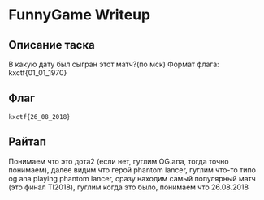 # FunnyGame Writeup

## Описание таска

В какую дату был сыгран этот матч?(по мск) Формат флага: kxctf{01_01_1970}

## Флаг

`kxctf{26_08_2018}`

## Райтап

Понимаем что это дота2 (если нет, гуглим OG.ana, тогда точно понимаем), далее видим что герой phantom lancer, гуглим что-то типо og ana playing phantom lancer, сразу находим самый популярный матч (это финал TI2018), гуглим когда это было, понимаем что 26.08.2018